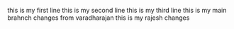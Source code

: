 this is my first line
this is my second line
this is my third line
this is my main brahnch changes from varadharajan
this is my rajesh changes
